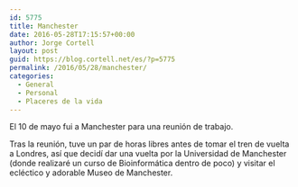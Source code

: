 ```yaml
---
id: 5775
title: Manchester
date: 2016-05-28T17:15:57+00:00
author: Jorge Cortell
layout: post
guid: https://blog.cortell.net/es/?p=5775
permalink: /2016/05/28/manchester/
categories:
  - General
  - Personal
  - Placeres de la vida
---
```

El 10 de mayo fui a Manchester para una reunión de trabajo.

Tras la reunión, tuve un par de horas libres antes de tomar el tren de vuelta a Londres, así que decidí dar una vuelta por la Universidad de Manchester (donde realizaré un curso de Bioinformática dentro de poco) y visitar el ecléctico y adorable Museo de Manchester.